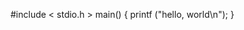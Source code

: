    #include < stdio.h >
        main()
        {
                printf ("hello, world\n");
        }
